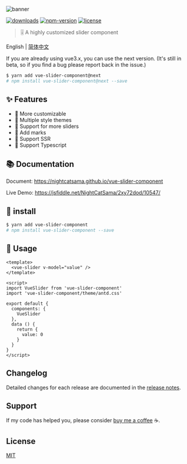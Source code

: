 ![banner](https://raw.githubusercontent.com/NightCatSama/vue-slider-component/master/.github/banner.jpg)

[![downloads](https://img.shields.io/npm/dm/vue-slider-component.svg)](https://www.npmjs.com/package/vue-slider-component)
[![npm-version](https://img.shields.io/npm/v/vue-slider-component.svg)](https://www.npmjs.com/package/vue-slider-component)
[![license](https://img.shields.io/npm/l/express.svg)]()

> 🎚 A highly customized slider component

English | [简体中文](https://github.com/NightCatSama/vue-slider-component/blob/master/README-CN.md)

If you are already using vue3.x, you can use the next version. (It's still in beta, so if you find a bug please report back in the issue.)

```bash
$ yarn add vue-slider-component@next
# npm install vue-slider-component@next --save
```

## ✨ Features
- 🍖 More customizable
- 👗 Multiple style themes
- 🐳 Support for more sliders
- 📌 Add marks
- 🎉 Support SSR
- 🍒 Support Typescript

## 📚 Documentation

Document: <https://nightcatsama.github.io/vue-slider-component>

Live Demo: <https://jsfiddle.net/NightCatSama/2xy72dod/10547/>


## 🎯 install
```bash
$ yarn add vue-slider-component
# npm install vue-slider-component --save
```


## 🚀 Usage
```vue
<template>
  <vue-slider v-model="value" />
</template>

<script>
import VueSlider from 'vue-slider-component'
import 'vue-slider-component/theme/antd.css'

export default {
  components: {
    VueSlider
  },
  data () {
    return {
      value: 0
    }
  }
}
</script>
```

## Changelog

Detailed changes for each release are documented in the [release notes](https://github.com/NightCatSama/vue-slider-component/blob/master/CHANGELOG.md).

## Support

If my code has helped you, please consider [buy me a coffee](https://www.buymeacoffee.com/nightcat) ☕️.

## License

[MIT](https://github.com/NightCatSama/vue-slider-component/blob/master/LICENSE)
